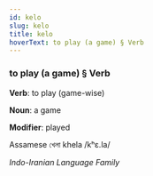 ```yaml
---
id: kelo
slug: kelo
title: kelo
hoverText: to play (a game) § Verb
---
```


### to play (a game) § Verb

**Verb**: to play (game-wise)

**Noun**: a game

**Modifier**: played

Assamese খেলা khela /kʰɛ.la/

*Indo-Iranian Language Family*
